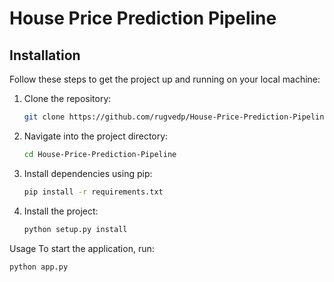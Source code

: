 # House Price Prediction Pipeline


## Installation

Follow these steps to get the project up and running on your local machine:

1. Clone the repository:
   ```bash
   git clone https://github.com/rugvedp/House-Price-Prediction-Pipeline.git

2. Navigate into the project directory:
   ```bash
   cd House-Price-Prediction-Pipeline
   
3. Install dependencies using pip:
   ```bash
   pip install -r requirements.txt
   
4. Install the project:
   ```bash
   python setup.py install

Usage
To start the application, run:
```bash
python app.py
